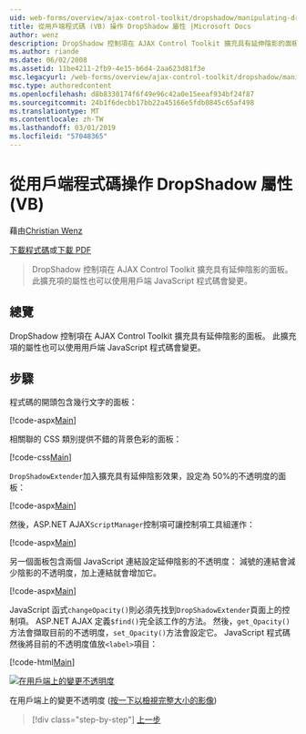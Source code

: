 ```yaml
---
uid: web-forms/overview/ajax-control-toolkit/dropshadow/manipulating-dropshadow-properties-from-client-code-vb
title: 從用戶端程式碼 (VB) 操作 DropShadow 屬性 |Microsoft Docs
author: wenz
description: DropShadow 控制項在 AJAX Control Toolkit 擴充具有延伸陰影的面板。 此擴充項的屬性也可以使用用戶端 Javascript 來變更...
ms.author: riande
ms.date: 06/02/2008
ms.assetid: 11be4211-2fb9-4e15-b6d4-2aa623d81f3e
msc.legacyurl: /web-forms/overview/ajax-control-toolkit/dropshadow/manipulating-dropshadow-properties-from-client-code-vb
msc.type: authoredcontent
ms.openlocfilehash: d8b8330174f6f49e96c42a0e15eeaf934bf24f87
ms.sourcegitcommit: 24b1f6decbb17bb22a45166e5fdb0845c65af498
ms.translationtype: MT
ms.contentlocale: zh-TW
ms.lasthandoff: 03/01/2019
ms.locfileid: "57048365"
---
```

<a name="manipulating-dropshadow-properties-from-client-code-vb"></a>從用戶端程式碼操作 DropShadow 屬性 (VB)
====================
藉由[Christian Wenz](https://github.com/wenz)

[下載程式碼](http://download.microsoft.com/download/5/1/6/51652a81-500b-4f6b-88d3-617103e7941e/DropShadow2.vb.zip)或[下載 PDF](http://download.microsoft.com/download/b/6/a/b6ae89ee-df69-4c87-9bfb-ad1eb2b23373/dropshadow2VB.pdf)

> DropShadow 控制項在 AJAX Control Toolkit 擴充具有延伸陰影的面板。 此擴充項的屬性也可以使用用戶端 JavaScript 程式碼會變更。


## <a name="overview"></a>總覽

DropShadow 控制項在 AJAX Control Toolkit 擴充具有延伸陰影的面板。 此擴充項的屬性也可以使用用戶端 JavaScript 程式碼會變更。

## <a name="steps"></a>步驟

程式碼的開頭包含幾行文字的面板：

[!code-aspx[Main](manipulating-dropshadow-properties-from-client-code-vb/samples/sample1.aspx)]

相關聯的 CSS 類別提供不錯的背景色彩的面板：

[!code-css[Main](manipulating-dropshadow-properties-from-client-code-vb/samples/sample2.css)]

`DropShadowExtender`加入擴充具有延伸陰影效果，設定為 50%的不透明度的面板：

[!code-aspx[Main](manipulating-dropshadow-properties-from-client-code-vb/samples/sample3.aspx)]

然後，ASP.NET AJAX`ScriptManager`控制項可讓控制項工具組運作：

[!code-aspx[Main](manipulating-dropshadow-properties-from-client-code-vb/samples/sample4.aspx)]

另一個面板包含兩個 JavaScript 連結設定延伸陰影的不透明度： 減號的連結會減少陰影的不透明度，加上連結就會增加它。

[!code-aspx[Main](manipulating-dropshadow-properties-from-client-code-vb/samples/sample5.aspx)]

JavaScript 函式`changeOpacity()`則必須先找到`DropShadowExtender`頁面上的控制項。 ASP.NET AJAX 定義`$find()`完全該工作的方法。 然後，`get_Opacity()`方法會擷取目前的不透明度，`set_Opacity()`方法會設定它。 JavaScript 程式碼然後將目前的不透明度值放`<label>`項目：

[!code-html[Main](manipulating-dropshadow-properties-from-client-code-vb/samples/sample6.html)]


[![在用戶端上的變更不透明度](manipulating-dropshadow-properties-from-client-code-vb/_static/image2.png)](manipulating-dropshadow-properties-from-client-code-vb/_static/image1.png)

在用戶端上的變更不透明度 ([按一下以檢視完整大小的影像](manipulating-dropshadow-properties-from-client-code-vb/_static/image3.png))

> [!div class="step-by-step"]
> [上一步](adjusting-the-z-index-of-a-dropshadow-vb.md)
